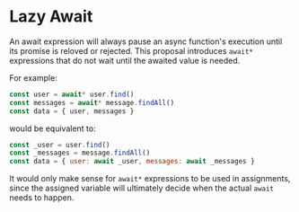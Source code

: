 # Lazy Await
An await expression will always pause an async function's execution until its promise is reloved or rejected. This proposal introduces `await*` expressions that do not wait until the awaited value is needed.

For example:
```javascript
const user = await* user.find()
const messages = await* message.findAll()
const data = { user, messages }
```
would be equivalent to:
```javascript
const _user = user.find()
const _messages = message.findAll()
const data = { user: await _user, messages: await _messages }
```
It would only make sense for `await*` expressions to be used in assignments, since the assigned variable will ultimately decide when the actual `await` needs to happen. 
